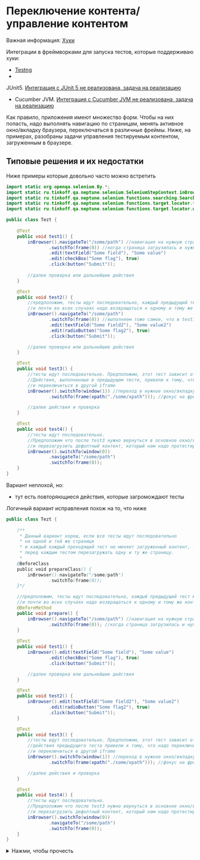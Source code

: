 # Переключение контента/управление контентом

Важная информация: [Хуки](./../../../core.api/doc/rus/HOOKS.MD)

Интеграции в фреймворками для запуска тестов, которые поддерживаю хуки:

- [Testng](./../../../testng.integration/doc/rus/README.MD)
-

JUnit5. [Интеграция с JUnit 5 не реализована, задача на реализацию](https://github.com/TinkoffCreditSystems/neptune/issues/31)

- Cucumber
  JVM. [Интеграция с Cucumber JVM не реализована, задача на реализацию](https://github.com/TinkoffCreditSystems/neptune/issues/32)

Как правило, приложения имеют множество форм. Чтобы на них попасть, надо выполнять навигацию по страницам, менять
активное окно/вкладку браузера, переключаться в различные фреймы. Ниже, на примерах, разобраны задачи управления
тестируемым контентом, загруженным в браузере.

## Типовые решения и их недостатки

Ниже примеры которые довольно часто можно встретить

```java
import static org.openqa.selenium.By.*;
import static ru.tinkoff.qa.neptune.selenium.SeleniumStepContext.inBrowser;
import static ru.tinkoff.qa.neptune.selenium.functions.searching.SearchSupplier.*;
import static ru.tinkoff.qa.neptune.selenium.functions.target.locator.frame.GetFrameSupplier.frame;
import static ru.tinkoff.qa.neptune.selenium.functions.target.locator.window.GetWindowSupplier.window;

public class Tezt {
    
    @Test
    public void test1() {
        inBrowser().navigateTo("/some/path") //навигация на нужную страницу используя полный URL или относительный путь  
                .switchTo(frame(0)) //когда страница загрузилась и нужно переключиться в нулевой iframe 
                .edit(textField("Some field"), "Some value")
                .edit(checkBox("Some flag"), true)
                .click(button("Submit"));
        
        //далее проверка или дальнейшие действия
    }

    @Test
    public void test2() {
        //предположим, тесты идут последовательно, каждый предыдущий тест меняет страницу,
        //и почти во всех случаях надо возвращаться к одному и тому же контенту.
        inBrowser().navigateTo("/some/path") 
                .switchTo(frame(0)) //выполняем тоже самое, что в test1
                .edit(textField("Some field2"), "Some value2")
                .edit(radioButton("Some flag2"), true)
                .click(button("Submit"));

        //далее проверка или дальнейшие действия
    }

    @Test
    public void test3() {
        //тесты идут последовательно. Предположим, этот тест зависит от предыдущего.
        //Действия, выполненные в предыдущем тесте, привели к тому, что надо переключиться в новое окно/вкладку браузера
        //и переключиться в другой iframe
        inBrowser().switchTo(window(1)) //переход в нужное окно/вкладку браузера
                .switchTo(frame(xpath("./some/xpath"))); //фокус на фрейм, найденный по xpath

        //далее действия и проверка
    }

    @Test
    public void test4() {
        //тесты идут последовательно.
        //Предположим что после test3 нужно вернуться в основное окно/вкладку браузера, где загружено приложение,
        //и перезагрузить дефолтный контент, который нам надо протестировать
        inBrowser().switchTo(window(0))
                .navigateTo("/some/path")
                .switchTo(frame(0));
    }
}

```

Вариант неплохой, но:

- тут есть повторяющиеся действия, которые загромождают тесты

Логичный вариант исправления похож на то, что ниже

```java
public class Tezt {
    
    /**
     * Данный вариант хорош, если все тесты идут последовательно
     * на одной и той же странице
     * и каждый каждый проходящий тест не меняет загруженный контент, т.е. нет необходимости 
     * перед каждым тестом перезагружать одну и ту же страницу.
     * 
    @BeforeClass
    public void prepareClass() {
        inBrowser().navigateTo("/some/path")
                .switchTo(frame(0)); 
    }*/

    //предположим, тесты идут последовательно, каждый предыдущий тест меняет страницу,
    //и почти во всех случаях надо возвращаться к одному и тому же контенту.
    @BeforeMethod
    public void prepare() {
        inBrowser().navigateTo("/some/path") //навигация на нужную страницу используя полный URL или относительный путь
                .switchTo(frame(0)); //когда страница загрузилась и нужно переключиться в нулевой iframe 
    }
    
    @Test
    public void test1() {
        inBrowser().edit(textField("Some field"), "Some value")
                .edit(checkBox("Some flag"), true)
                .click(button("Submit"));

        //далее проверка или дальнейшие действия
    }

    @Test
    public void test2() {
        inBrowser().edit(textField("Some field2"), "Some value2")
                .edit(radioButton("Some flag2"), true)
                .click(button("Submit"));
    }

    @Test
    public void test3() {
        //тесты идут последовательно. Предположим, этот тест зависит от предыдущего
        //действия предыдущего теста привели к тому, что надо переключиться в новое окно/вкладку браузера
        //и переключиться в другой iframe
        inBrowser().switchTo(window(1)) //переход в нужное окно/вкладку браузера
                .switchTo(frame(xpath("./some/xpath"))); //фокус на фрейм, найденный по xpath

        //далее действия и проверка
    }

    @Test
    public void test4() {
        //тесты идут последовательно.
        //Предположим что после test3 нужно вернуться в основное окно/вкладку браузера, где загружено приложение,
        //и перезагрузить дефолтный контент, который нам надо протестировать
        inBrowser().switchTo(window(0))
                .navigateTo("/some/path")
                .switchTo(frame(0));
    }
}
```

<details>
    <summary>Нажми, чтобы прочесть</summary>

- Как видим, для `test3` данная схема неудобна, т.к. нам не важен контент основной страницы, нужно сразу переключиться
  на новое окно/вкладку. Но в данном случае получится, что перед выполнением `test3` все равно будет выполнено
  переключение в дефолтный контент.


- для `test4` данная схема нерабочая, т.к. `prepare` реализован таким образом, что перезагрузка дефолтного контента
  происходит в текущем окне/вкладке браузера. В `test3` было переключение в другое окно/вкладку, и представим, что фокус
  на основное окно после окончания `test3`
  не был восстановлен. Поэтому происходит повторение подготовительного действия в `test4`. Исправить можно следующим
  образом

```java
public class Tezt {
    
    @BeforeMethod
    public void prepare() {
        inBrowser().navigateTo("/some/path") 
                .switchTo(frame(0));
    }
    
    //тесты

    @AfterMethod
    public void after() { //после каждого теста устанавливаем 
        //фокус на основном браузерном окне/вкладке
        inBrowser().switchTo(window(0));
    }
}
```

Но такая реализация не оптимальна. Как вариант, можно организовать методы в группы (Testng) или использовать тэги (
JUnit5). Но есть ли более простые способы?

-

</details>
